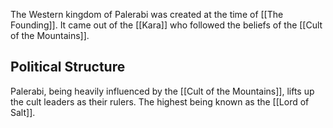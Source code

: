 The Western kingdom of Palerabi was created at the time of [[The Founding]]. It came out of the [[Kara]] who followed the beliefs of the [[Cult of the Mountains]]. 

## Political Structure
Palerabi, being heavily influenced by the [[Cult of the Mountains]], lifts up the cult leaders as their rulers. The highest being known as the [[Lord of Salt]]. 